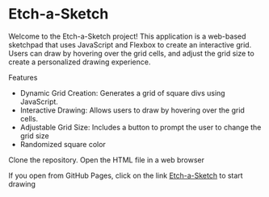 # Etch-a-Sketch

Welcome to the Etch-a-Sketch project! This application is a web-based sketchpad that uses JavaScript and Flexbox to create an interactive grid. Users can draw by hovering over the grid cells, and adjust the grid size to create a personalized drawing experience.

Features
- Dynamic Grid Creation: Generates a grid of square divs using JavaScript.
- Interactive Drawing: Allows users to draw by hovering over the grid cells.
- Adjustable Grid Size: Includes a button to prompt the user to change the grid size
- Randomized square color

Clone the repository.
Open the HTML file in a web browser

If you open from GitHub Pages, click on the link [Etch-a-Sketch](https://junfengl95.github.io/Etch-a-Sketch/sketch.html) to start drawing

